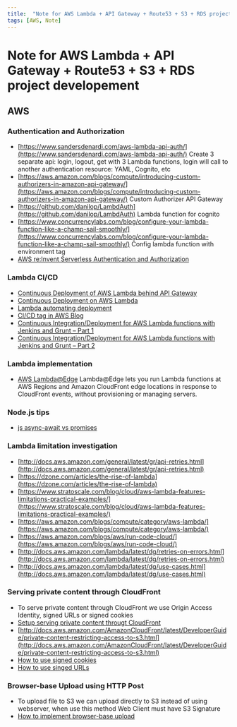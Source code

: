 ```yaml
---
title:  "Note for AWS Lambda + API Gateway + Route53 + S3 + RDS project developement"
tags: [AWS, Note]
---
```


Note for AWS Lambda + API Gateway + Route53 + S3 + RDS project developement
====

AWS
-----

### Authentication and Authorization
* [https://www.sandersdenardi.com/aws-lambda-api-auth/](https://www.sandersdenardi.com/aws-lambda-api-auth/)
Create 3 separate api: login, logout, get with 3 Lambda functions, login will call to another authentication resource: YAML, Cognito, etc
* [https://aws.amazon.com/blogs/compute/introducing-custom-authorizers-in-amazon-api-gateway/](https://aws.amazon.com/blogs/compute/introducing-custom-authorizers-in-amazon-api-gateway/)
Custom Authorizer API Gateway
* [https://github.com/danilop/LambdAuth](https://github.com/danilop/LambdAuth) Lambda function for cognito
* [https://www.concurrencylabs.com/blog/configure-your-lambda-function-like-a-champ-sail-smoothly/](https://www.concurrencylabs.com/blog/configure-your-lambda-function-like-a-champ-sail-smoothly/)
Config lambda function with environment tag
* [AWS re:Invent Serverless Authentication and Authorization](https://gitlab.com/wingadium/ReadingDocument/blob/f21f586f2bae119d94c9c006c846783be31c9e26/Serverless%20Authentication%20AWS%20Re%20Invent%202016.pdf)

### Lambda CI/CD

* [Continuous Deployment of AWS Lambda behind API Gateway](https://blog.jayway.com/2016/09/07/continuous-deployment-aws-lambda-behind-api-gateway/)
* [Continuous Deployment on AWS Lambda](https://blog.jayway.com/2016/07/07/continuous-deployment-aws-lambda/)
* [Lambda automating deployment](http://docs.aws.amazon.com/lambda/latest/dg/automating-deployment.html)
* [CI/CD tag in AWS Blog](https://aws.amazon.com/blogs/compute/tag/cicd/)
* [Continuous Integration/Deployment for AWS Lambda functions with Jenkins and Grunt – Part 1](https://aws.amazon.com/blogs/compute/continuous-integration-deployment-for-aws-lambda-functions-with-jenkins-and-grunt-part-1/)
* [Continuous Integration/Deployment for AWS Lambda functions with Jenkins and Grunt – Part 2](https://aws.amazon.com/blogs/compute/continuous-integration-deployment-for-aws-lambda-functions-with-jenkins-and-grunt-part-2/)

### Lambda implementation
* [AWS Lambda@Edge](http://docs.aws.amazon.com/lambda/latest/dg/lambda-edge.html) Lambda@Edge lets you run Lambda functions at AWS Regions and Amazon CloudFront edge locations in response to CloudFront events, without provisioning or managing servers.

### Node.js tips
* [js async-await vs promises](https://hackernoon.com/6-reasons-why-javascripts-async-await-blows-promises-away-tutorial-c7ec10518dd9)

### Lambda limitation investigation

* [http://docs.aws.amazon.com/general/latest/gr/api-retries.html](http://docs.aws.amazon.com/general/latest/gr/api-retries.html)
* [https://dzone.com/articles/the-rise-of-lambda](https://dzone.com/articles/the-rise-of-lambda)
* [https://www.stratoscale.com/blog/cloud/aws-lambda-features-limitations-practical-examples/](https://www.stratoscale.com/blog/cloud/aws-lambda-features-limitations-practical-examples/)
* [https://aws.amazon.com/blogs/compute/category/aws-lambda/](https://aws.amazon.com/blogs/compute/category/aws-lambda/)
* [https://aws.amazon.com/blogs/aws/run-code-cloud/](https://aws.amazon.com/blogs/aws/run-code-cloud/)
* [http://docs.aws.amazon.com/lambda/latest/dg/retries-on-errors.html](http://docs.aws.amazon.com/lambda/latest/dg/retries-on-errors.html)
* [http://docs.aws.amazon.com/lambda/latest/dg/use-cases.html](http://docs.aws.amazon.com/lambda/latest/dg/use-cases.html)

### Serving private content through CloudFront
* To serve private content through CloudFront we use Origin Access Identity, signed URLs or signed cookies
* [Setup serving private content througt CloudFront](http://docs.aws.amazon.com/AmazonCloudFront/latest/DeveloperGuide/private-content-task-list.html)
* [http://docs.aws.amazon.com/AmazonCloudFront/latest/DeveloperGuide/private-content-restricting-access-to-s3.html](http://docs.aws.amazon.com/AmazonCloudFront/latest/DeveloperGuide/private-content-restricting-access-to-s3.html)
* [How to use signed cookies](http://docs.aws.amazon.com/AmazonCloudFront/latest/DeveloperGuide/private-content-signed-cookies.html)
* [How to use singed URLs](http://docs.aws.amazon.com/AmazonCloudFront/latest/DeveloperGuide/private-content-signed-urls.html)

### Browser-base Upload using HTTP Post
* To upload file to S3 we can upload directly to S3 instead of using webserver, when use this method Web Client must have S3 Signature
* [How to implement browser-base upload](http://docs.aws.amazon.com/AmazonS3/latest/API/sigv4-UsingHTTPPOST.html)
